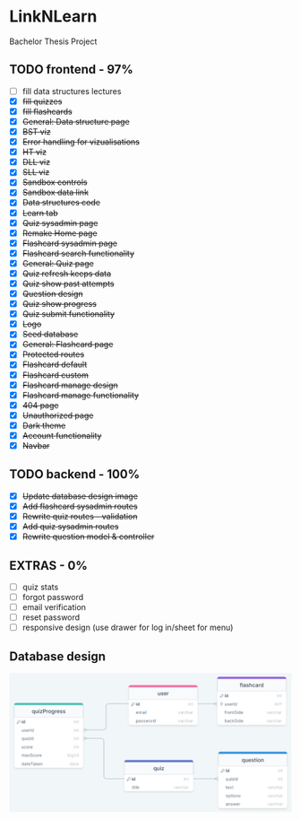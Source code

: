 # LinkNLearn

Bachelor Thesis Project

## TODO frontend - 97%

- [ ] fill data structures lectures
- [x] ~~fill quizzes~~
- [x] ~~fill flashcards~~
- [x] ~~General: Data structure page~~
- [x] ~~BST viz~~
- [x] ~~Error handling for vizualisations~~
- [x] ~~HT viz~~
- [x] ~~DLL viz~~
- [x] ~~SLL viz~~
- [x] ~~Sandbox controls~~
- [x] ~~Sandbox data link~~
- [x] ~~Data structures code~~
- [x] ~~Learn tab~~
- [x] ~~Quiz sysadmin page~~
- [x] ~~Remake Home page~~
- [x] ~~Flashcard sysadmin page~~
- [x] ~~Flashcard search functionality~~
- [x] ~~General: Quiz page~~
- [x] ~~Quiz refresh keeps data~~
- [x] ~~Quiz show past attempts~~
- [x] ~~Question design~~
- [x] ~~Quiz show progress~~
- [x] ~~Quiz submit functionality~~
- [x] ~~Logo~~
- [x] ~~Seed database~~
- [x] ~~General: Flashcard page~~
- [x] ~~Protected routes~~
- [x] ~~Flashcard default~~
- [x] ~~Flashcard custom~~
- [x] ~~Flashcard manage design~~
- [x] ~~Flashcard manage functionality~~
- [x] ~~404 page~~
- [x] ~~Unauthorized page~~
- [x] ~~Dark theme~~
- [x] ~~Account functionality~~
- [x] ~~Navbar~~

## TODO backend - 100%

- [x] ~~Update database design image~~
- [x] ~~Add flashcard sysadmin routes~~
- [x] ~~Rewrite quiz routes - validation~~
- [x] ~~Add quiz sysadmin routes~~
- [x] ~~Rewrite question model & controller~~

## EXTRAS - 0%

- [ ] quiz stats
- [ ] forgot password
- [ ] email verification
- [ ] reset password
- [ ] responsive design (use drawer for log in/sheet for menu)

## Database design

![Database design](backend/database%20design.png)
